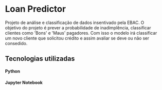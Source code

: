 # Loan Predictor
Projeto de análise e classificação de dados insentivado pela EBAC.
O objetivo do projeto é prever a probabilidade de inadimplência, classificar clientes como 'Bons' e 'Maus' pagadores.
Com isso o modelo irá classificar  um novo cliente que solicitou crédito e assim avaliar se deve ou não ser consedido.

## Tecnologias utilizadas
#### Python
#### Jupyter Notebook
